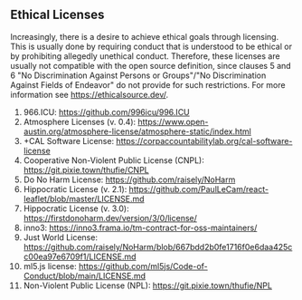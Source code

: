 
## Ethical Licenses

Increasingly, there is a desire to achieve ethical goals through licensing. This is usually done by requiring conduct that is understood to be ethical or by prohibiting allegedly unethical conduct. Therefore, these licenses are usually not compatible with the open source definition, since clauses 5 and 6 "No Discrimination Against Persons or Groups"/"No Discrimination Against Fields of Endeavor" do not provide for such restrictions. For more information see https://ethicalsource.dev/.

1. 966.ICU: https://github.com/996icu/996.ICU
1. Atmosphere Licenses (v. 0.4): https://www.open-austin.org/atmosphere-license/atmosphere-static/index.html 
1. +CAL Software License: https://corpaccountabilitylab.org/cal-software-license
1. Cooperative Non-Violent Public License (CNPL): https://git.pixie.town/thufie/CNPL
1. Do No Harm License: https://github.com/raisely/NoHarm
1. Hippocratic License (v. 2.1): https://github.com/PaulLeCam/react-leaflet/blob/master/LICENSE.md
1. Hippocratic License (v. 3.0): https://firstdonoharm.dev/version/3/0/license/
1. inno3: https://inno3.frama.io/tm-contract-for-oss-maintainers/
1. Just World License: https://github.com/raisely/NoHarm/blob/667bdd2b0fe1716f0e6daa425cc00ea97e6709f1/LICENSE.md 
1. ml5.js license: https://github.com/ml5js/Code-of-Conduct/blob/main/LICENSE.md
1. Non-Violent Public License (NPL): https://git.pixie.town/thufie/NPL
